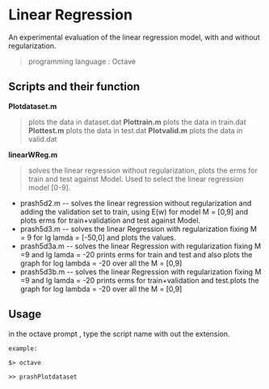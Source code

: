 # Linear Regression

An experimental evaluation of the linear regression model, with and without regularization.

> programming language : Octave

## Scripts and their function

**Plotdataset.m**
> plots the data in dataset.dat
**Plottrain.m** 
> plots the data in train.dat
**Plottest.m**
> plots the data in test.dat
**Plotvalid.m**
> plots the data in valid.dat

**linearWReg.m**
> solves the linear regression without regularization, plots the erms for train and test against Model. Used to select the linear regression model [0-9].

- prash5d2.m		-- solves the linear regression without regularization and adding the validation set to train,
		 	   using E(w) for model M = [0,9] and plots erms for train+validation and test against Model.
- prash5d3.m		-- solves the linear Regression with regularization fixing M = 9 for lg lamda = [-50,0] and plots the values.
- prash5d3a.m		-- solves the linear Regression with regularization fixing M =9 and lg lamda = -20 prints erms for train and test
			   and also plots the graph for log lambda = -20 over all the M = [0,9]
- prash5d3b.m		-- solves the linear Regression with regularization fixing M =9 and lg lamda = -20 prints erms for train+validation 
			   and test.plots the graph for log lambda = -20 over all the M = [0,9]

## Usage 

in the octave prompt , type the script name with out the extension.

```
example: 

$> octave

>> prashPlotdataset
```
